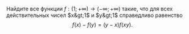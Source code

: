 Найдите все функции $f:(1; + \infty ) \to ( - \infty ; + \infty )$  такие, 
что для всех действительных чисел $x&gt;1$ и $y&gt;1$ справедливо равенство   
$$
f(x) - f(y) = (y - x)f(xy).
$$